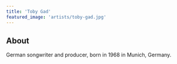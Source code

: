 ```yaml
---
title: 'Toby Gad'
featured_image: 'artists/toby-gad.jpg'
---
```


## About

German songwriter and producer, born in 1968 in Munich, Germany.
